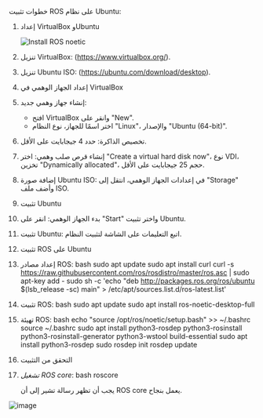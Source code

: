 خطوات تثبيت ROS على نظام Ubuntu:

1. إعداد VirtualBox وUbuntu


   ![Install ROS noetic ](https://github.com/user-attachments/assets/6bfa77b7-aa35-46dc-9183-0cd09a5a0a22)

1. تنزيل VirtualBox: (https://www.virtualbox.org/).
2. تنزيل Ubuntu ISO: (https://ubuntu.com/download/desktop).

2. إعداد الجهاز الوهمي في VirtualBox
1. إنشاء جهاز وهمي جديد:
   - افتح VirtualBox وانقر على "New".
   - اختر اسمًا للجهاز، نوع النظام "Linux"، والإصدار "Ubuntu (64-bit)".
2. تخصيص الذاكرة: حدد 4 جيجابايت على الأقل.
3. إنشاء قرص صلب وهمي: اختر "Create a virtual hard disk now"، نوع VDI، تخزين "Dynamically allocated"، حجم 25 جيجابايت على الأقل.
4. إضافة صورة Ubuntu ISO: في إعدادات الجهاز الوهمي، انتقل إلى "Storage" وأضف ملف ISO.

3. تثبيت Ubuntu
1. بدء الجهاز الوهمي: انقر على "Start" واختر تثبيت Ubuntu.
2. تثبيت Ubuntu: اتبع التعليمات على الشاشة لتثبيت النظام.

4. تثبيت ROS على Ubuntu
1. إعداد مصادر ROS:
   bash
   sudo apt update
   sudo apt install curl
   curl -s https://raw.githubusercontent.com/ros/rosdistro/master/ros.asc | sudo apt-key add -
   sudo sh -c 'echo "deb http://packages.ros.org/ros/ubuntu $(lsb_release -sc) main" > /etc/apt/sources.list.d/ros-latest.list'
   
2. تثبيت ROS:
   bash
   sudo apt update
   sudo apt install ros-noetic-desktop-full
   
3. تهيئة ROS:
   bash
   echo "source /opt/ros/noetic/setup.bash" >> ~/.bashrc
   source ~/.bashrc
   sudo apt install python3-rosdep python3-rosinstall python3-rosinstall-generator python3-wstool build-essential
   sudo apt install python3-rosdep
   sudo rosdep init
   rosdep update
   

5. التحقق من التثبيت
1. *تشغيل ROS core*:
   bash
   roscore
   
   يجب أن تظهر رسالة تشير إلى أن ROS core يعمل بنجاح.

   
![image](https://github.com/user-attachments/assets/dc36cc6e-71f8-4b5f-bf89-34333aa0f4ac)
